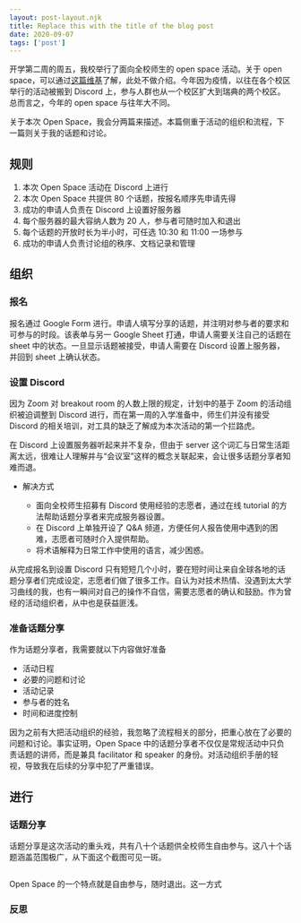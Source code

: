 ```yaml
---
layout: post-layout.njk 
title: Replace this with the title of the blog post
date: 2020-09-07
tags: ['post']
---
```

<!-- Excerpt start -->
开学第二周的周五，我校举行了面向全校师生的 open space 活动。关于 open space，可以通过[这篇维基](https://en.wikipedia.org/wiki/Open_Space_Technology)了解，此处不做介绍。今年因为疫情，以往在各个校区举行的活动被搬到 Discord 上，参与人群也从一个校区扩大到瑞典的两个校区。总而言之，今年的 open space 与往年大不同。

关于本次 Open Space，我会分两篇来描述。本篇侧重于活动的组织和流程，下一篇则关于我的话题和讨论。
<!-- Excerpt end -->

## 规则

1. 本次 Open Space 活动在 Discord 上进行
2. 本次 Open Space 共提供 80 个话题，按报名顺序先申请先得
3. 成功的申请人负责在 Discord 上设置好服务器
4. 每个服务器的最大容纳人数为 20 人，参与者可随时加入和退出
5. 每个话题的开放时长为半小时，可任选 10:30 和 11:00 一场参与
6. 成功的申请人负责讨论组的秩序、文档记录和管理

## 组织

### 报名

报名通过 Google Form 进行。申请人填写分享的话题，并注明对参与者的要求和可参与的时段。该表单与另一 Google Sheet 打通，申请人需要关注自己的话题在 sheet 中的状态。一旦显示话题被接受，申请人需要在 Discord 设置上服务器，并回到 sheet 上确认状态。

### 设置 Discord 

因为 Zoom 对 breakout room 的人数上限的规定，计划中的基于 Zoom 的活动组织被迫调整到 Discord 进行，而在第一周的入学准备中，师生们并没有接受 Discord 的相关培训，对工具的缺乏了解成为本次活动的第一个拦路虎。

在 Discord 上设置服务器听起来并不复杂，但由于 server 这个词汇与日常生活距离太远，很难让人理解并与“会议室”这样的概念关联起来，会让很多话题分享者知难而退。

- 解决方式

	- 面向全校师生招募有 Discord 使用经验的志愿者，通过在线 tutorial 的方法帮助话题分享者来完成服务器设置。
	- 在 Discord 上单独开设了 Q&A 频道，方便任何人报告使用中遇到的困难，志愿者可随时介入提供帮助。
	- 将术语解释为日常工作中使用的语言，减少困惑。

从完成报名到设置 Discord 只有短短几个小时，要在短时间让来自全球各地的话题分享者们完成设定，志愿者们做了很多工作。自认为对技术热情、没遇到太大学习曲线的我，也有一瞬间对自己的操作不自信，需要志愿者的确认和鼓励。作为曾经的活动组织者，从中也是获益匪浅。
	
### 准备话题分享

作为话题分享者，我需要就以下内容做好准备

- 活动日程
- 必要的问题和讨论
- 活动记录
- 参与者的姓名
- 时间和进度控制

因为之前有大把活动组织的经验，我忽略了流程相关的部分，把重心放在了必要的问题和讨论。事实证明，Open Space 中的话题分享者不仅仅是常规活动中只负责话题的讲师，而是兼具 facilitator 和 speaker 的身份。对活动组织手册的轻视，导致我在后续的分享中犯了严重错误。

## 进行

### 话题分享

话题分享是这次活动的重头戏，共有八十个话题供全校师生自由参与。这八十个话题涵盖范围极广，从下面这个截图可见一斑。

![]()

Open Space 的一个特点就是自由参与，随时退出。这一方式

### 反思







	




